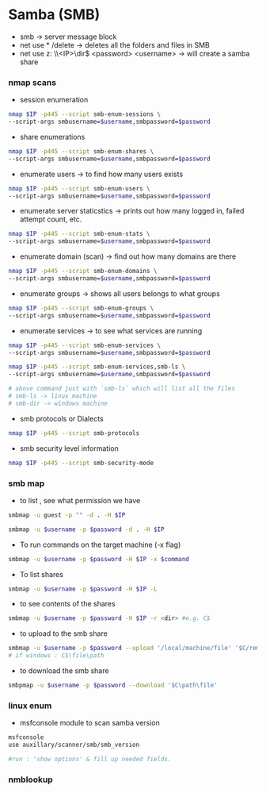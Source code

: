 # Samba (SMB)

* smb -> server message block
* net use \* /delete -> deletes all the folders and files in SMB
* net use z: \\\\\<IP>\dir$ \<password> \<username> -> will create a samba share

### nmap scans

* session enumeration&#x20;

```bash
nmap $IP -p445 --script smb-enum-sessions \
--script-args smbusername=$username,smbpassword=$password
```

* share enumerations

```bash
nmap $IP -p445 --script smb-enum-shares \
--script-args smbusername=$username,smbpassword=$password
```

* enumerate users -> to find how many users exists

```bash
nmap $IP -p445 --script smb-enum-users \
--script-args smbusername=$username,smbpassword=$password
```

* enumerate server staticstics -> prints out how many logged in, failed attempt count, etc.

```bash
nmap $IP -p445 --script smb-enum-stats \
--script-args smbusername=$username,smbpassword=$password
```

* enumerate domain (scan) -> find out how many domains are there

```bash
nmap $IP -p445 --script smb-enum-domains \
--script-args smbusername=$username,smbpassword=$password
```

* enumerate groups -> shows all users belongs to what groups

```bash
nmap $IP -p445 --script smb-enum-groups \
--script-args smbusername=$username,smbpassword=$password
```

* enumerate services -> to see what services are running

```bash
nmap $IP -p445 --script smb-enum-services \
--script-args smbusername=$username,smbpassword=$password
```

```bash
nmap $IP -p445 --script smb-enum-services,smb-ls \
--script-args smbusername=$username,smbpassword=$password

# above command just with `smb-ls` which will list all the files
# smb-ls -> linux machine
# smb-dir -> windows machine
```

* smb protocols or Dialects

```bash
nmap $IP -p445 --script smb-protocols
```

* smb security level information

```bash
nmap $IP -p445 --script smb-security-mode
```



### smb map

* to list , see what permission we have

```bash
smbmap -u guest -p "" -d . -H $IP
```

```bash
smbmap -u $username -p $password -d . -H $IP
```

* To run commands on the target machine (-x flag)

```bash
smbmap -u $username -p $password -H $IP -x $command
```

* To list shares

```bash
smbmap -u $username -p $password -H $IP -L
```

* to see contents of the shares

```bash
smbmap -u $username -p $password -H $IP -r <dir> #e.g. C$ 
```

* to upload to the smb share

```bash
smbmap -u $username -p $password --upload '/local/machine/file' '$C/remote/machine'
# if windows : C$\file\path
```

* to download the smb share

```bash
smbpmap -u $username -p $password --download '$C\path\file'
```



### linux enum

* msfconsole module to scan samba version

```bash
msfconsole
use auxillary/scanner/smb/smb_version 

#run : 'show options' & fill up needed fields.
```

### nmblookup





















